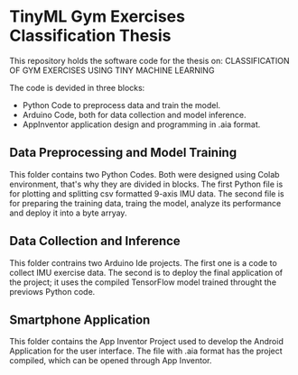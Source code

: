 # TinyML Gym Exercises Classification Thesis

This repository holds the software code for the thesis on: CLASSIFICATION OF GYM EXERCISES USING TINY MACHINE LEARNING

The code is devided in three blocks: 
- Python Code to preprocess data and train the model.
- Arduino Code, both for data collection and model inference.
- AppInventor application design and programming in .aia format. 


## Data Preprocessing and Model Training

This folder contains two Python Codes. Both were designed using Colab environment, that's why they are divided in blocks. The first Python file is for plotting and splitting csv formatted 9-axis IMU data. The second file is for preparing the training data, traing the model, analyze its performance and deploy it into a byte arryay. 


## Data Collection and Inference

This folder contrains two Arduino Ide projects. The first one is a code to collect IMU exercise data. The second is to deploy the final application of the project; it uses the compiled TensorFlow model trained throught the previows Python code. 


## Smartphone Application

This folder contains the App Inventor Project used to develop the Android Application for the user interface. The file with .aia format has the project compiled, which can be opened through App Inventor. 
